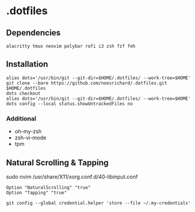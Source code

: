 # .dotfiles

## Dependencies
```
alacritty tmux neovim polybar rofi i3 zsh fzf feh
```
## Installation

```
alias dots='/usr/bin/git --git-dir=$HOME/.dotfiles/ --work-tree=$HOME'
git clone --bare https://github.com/noesrichard/.dotfiles.git $HOME/.dotfiles
dots checkout
alias dots='/usr/bin/git --git-dir=$HOME/.dotfiles/ --work-tree=$HOME'
dots config --local status.showUntrackedFiles no
```

### Additional
- oh-my-zsh
- zsh-vi-mode
- tpm

## Natural Scrolling & Tapping
sudo nvim /usr/share/X11/xorg.conf.d/40-libinput.conf
```
Option "NaturalScrolling" "true"
Option "Tapping" "true"
```

```
git config --global credential.helper 'store --file ~/.my-credentials'
```
